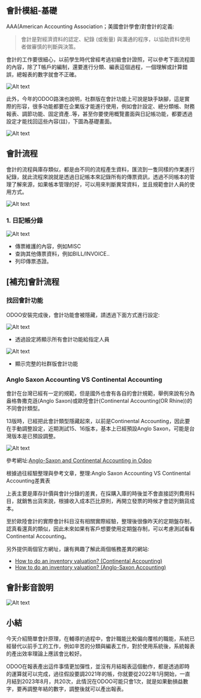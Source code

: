 ## 會計模組-基礎

AAA(American Accounting Association；美國會計學會)對會計的定義:

> 會計是對經濟資料的認定、紀錄 (或衡量) 與溝通的程序，以協助資料使用者做審慎的判斷與決策。
> 

會計的工作要很細心，以前學生時代曾經考過初級會計證照，可以參考下面流程圖的內容，除了T帳戶的編制，還要進行分類、編表這個過程，一個理解或計算錯誤，總報表的數字就會不正確。

![Alt text](https://ithelp.ithome.com.tw/upload/images/20230913/20161788aufiwn986h.png)

此外，今年的ODOO路演也說明，社群版在會計功能上可說是缺手缺腳，這是實際的形容，很多功能都要在企業版才能進行使用，例如會計設定、總分類帳、財務報表、調節功能、固定資產..等，甚至你要使用概覽畫面與日記帳功能，都要透過設定才能找回這些內容(註)，下圖為基礎畫面。

![Alt text](https://ithelp.ithome.com.tw/upload/images/20230913/2016178829ZQ5EE0r7.png)

## 會計流程

會計的流程與庫存類似，都是由不同的流程產生資料，匯流到一隻同樣的作業進行紀錄，就此流程來說就是透過日記帳本來記錄所有的傳票資訊，透過不同帳本的管理了解來源，如果帳本管理的好，可以用來判斷異常資料，並且規範會計人員的使用方式。

![Alt text](https://ithelp.ithome.com.tw/upload/images/20230915/20161788ZkrqRddMFO.png)

### 1. 日記帳分錄

![Alt text](https://ithelp.ithome.com.tw/upload/images/20230913/20161788OtMCwpKTpf.png)

- 傳票維護的內容，例如MISC
- 查詢其他傳票資料，例如BILL/INVOICE..
- 列印傳票憑證。

## [補充]會計流程

### 找回會計功能

ODOO安裝完成後，會計功能會被隱藏，請透過下面方式進行設定:

![Alt text](https://ithelp.ithome.com.tw/upload/images/20230913/20161788ULzGnOdwCG.png)

- 透過設定將顯示所有會計功能給指定人員

![Alt text](https://ithelp.ithome.com.tw/upload/images/20230913/20161788rxlalAOM1t.png)

- 顯示完整的社群版會計功能

### Anglo Saxon Accounting VS Continental Accounting

會計在台灣已經有一定的規範，但是國外也會有各自的會計規範，舉例來說有分為盎格魯撒克遜(Anglo Saxon)或歐陸會計(Continental Accounting(OR Rhine))的不同會計類型。

13版時，已經把此會計類型隱藏起來，以前是Continental Accounting，因此要在手動調整設定，近期測試15、16版本，基本上已經預設Anglo Saxon，可能是台灣版本是已預設調整。

![Alt text](https://ithelp.ithome.com.tw/upload/images/20230913/20161788rsoZYvDQqj.png)

參考網址:[Anglo-Saxon and Continental Accounting in Odoo](https://odootricks.tips/odoo-anglo-saxon-continental-accounting/)

根據過往經驗整理與參考文章，整理:Anglo Saxon Accounting VS Continental Accounting差異表

上表主要是庫存計價與會計分錄的差異，在採購入庫的時後並不會直接認列費用科目，就銷售出貨來說，根據收入成本匹比原則，再開立發票的時候才會認列銷貨成本。

至於歐陸會計的實際會計科目沒有相關實際經驗，整理後很像昨天的定期盤存制，認真看還真的類似，因此未來如果有客戶想要使用定期盤存制，可以考慮測試看看Continental Accounting。

另外提供兩個官方網址，讓有興趣了解此兩個帳務差異的網站:

- [How to do an inventory valuation? (Continental Accounting)](https://odoo-users.readthedocs.io/en/latest/inventory/management/reporting/valuation_methods_continental.html)
- [How to do an inventory valuation? (Anglo-Saxon Accounting)](https://odoo-users.readthedocs.io/en/latest/inventory/management/reporting/valuation_methods_anglo_saxon.html)

## 會計影音說明

![Alt text](https://img.youtube.com/vi/ClqRCJlj_oI/0.jpg)

## 小結

今天介紹簡單會計原理，在輔導的過程中，會計職能比較偏向覆核的職能，系統已經替代以前手工的工作，例如辛苦的分類與編表工作，對於使用系統後，系統報表的產出效率理論上應該會比較好。

ODOO在報表產出這件事情更加彈性，並沒有月結報表這個動作，都是透過即時的運算就可以完成，過往假設要調2021年的帳，你就要從2022年1月開始，一直月結到2023年8月，共20次，此情況在ODOO可能只會1次，就是如果動損益數字，要再調整年結的數字，調整後就可以產出報表。
